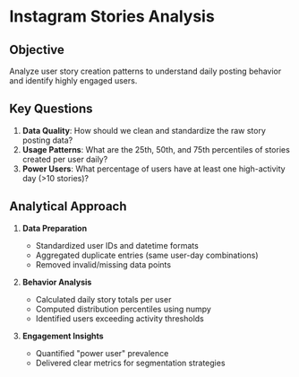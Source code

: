 # Instagram Stories Analysis

## Objective  
Analyze user story creation patterns to understand daily posting behavior and identify highly engaged users.

## Key Questions  
1. **Data Quality**: How should we clean and standardize the raw story posting data?  
2. **Usage Patterns**: What are the 25th, 50th, and 75th percentiles of stories created per user daily?  
3. **Power Users**: What percentage of users have at least one high-activity day (>10 stories)?  

## Analytical Approach  
1. **Data Preparation**  
   - Standardized user IDs and datetime formats  
   - Aggregated duplicate entries (same user-day combinations)  
   - Removed invalid/missing data points  

2. **Behavior Analysis**  
   - Calculated daily story totals per user  
   - Computed distribution percentiles using numpy  
   - Identified users exceeding activity thresholds  

3. **Engagement Insights**  
   - Quantified "power user" prevalence  
   - Delivered clear metrics for segmentation strategies  